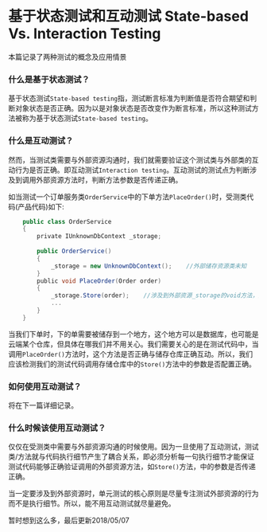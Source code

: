 # 基于状态测试和互动测试 State-based Vs. Interaction Testing
本篇记录了两种测试的概念及应用情景

### 什么是基于状态测试？
基于状态测试`State-based testing`指，测试断言标准为判断值是否符合期望和判断对象状态是否正确。因为以是对象状态是否改变作为断言标准，所以这种测试方法被称为基于状态测试`State-based testing`。

### 什么是互动测试？
然而，当测试类需要与外部资源沟通时，我们就需要验证这个测试类与外部类的互动行为是否正确。即互动测试`Interaction testing`。互动测试的测试点为判断涉及到调用外部资源方法时，判断方法参数是否传递正确。

如当测试一个订单服务类`OrderService`中的下单方法`PlaceOrder()`时，受测类代码(产品代码)如下:
```c#
    public class OrderService
    {
        private IUnknownDbContext _storage;
        
        public OrderService()
        {
            _storage = new UnknownDbContext();    //外部储存资源类未知
        }
        public void PlaceOrder(Order order)
        {
            _storage.Store(order);    //涉及到外部资源_storage的void方法，测试时，判断这个方法参数是否传递正确即可完成互动测试
            ...
        }
    }
```
当我们下单时，下的单需要被储存到一个地方，这个地方可以是数据库，也可能是云端某个仓库，但具体在哪我们并不用关心。我们需要关心的是在测试代码中，当调用`PlaceOrder()`方法时，这个方法是否正确与储存仓库正确互动。所以，我们应该检测我们的测试代码调用存储仓库中的`Store()`方法中的参数是否配置正确。

### 如何使用互动测试？
将在下一篇详细记录。

### 什么时候该使用互动测试？
仅仅在受测类中需要与外部资源沟通的时候使用。因为一旦使用了互动测试，测试类/方法就与代码执行细节产生了耦合关系，即必须分析每一句执行细节才能保证测试代码能够正确验证调用的外部资源方法，如`Store()`方法，中的参数是否传递正确。

当一定要涉及到外部资源时，单元测试的核心原则是尽量专注测试外部资源的行为而不是执行细节。所以，能不用互动测试就尽量避免。

暂时想到这么多，最后更新2018/05/07
